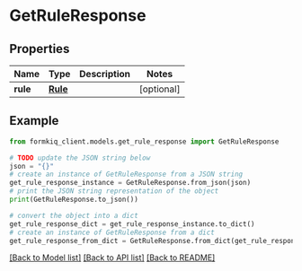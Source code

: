 # GetRuleResponse


## Properties

Name | Type | Description | Notes
------------ | ------------- | ------------- | -------------
**rule** | [**Rule**](Rule.md) |  | [optional] 

## Example

```python
from formkiq_client.models.get_rule_response import GetRuleResponse

# TODO update the JSON string below
json = "{}"
# create an instance of GetRuleResponse from a JSON string
get_rule_response_instance = GetRuleResponse.from_json(json)
# print the JSON string representation of the object
print(GetRuleResponse.to_json())

# convert the object into a dict
get_rule_response_dict = get_rule_response_instance.to_dict()
# create an instance of GetRuleResponse from a dict
get_rule_response_from_dict = GetRuleResponse.from_dict(get_rule_response_dict)
```
[[Back to Model list]](../README.md#documentation-for-models) [[Back to API list]](../README.md#documentation-for-api-endpoints) [[Back to README]](../README.md)


